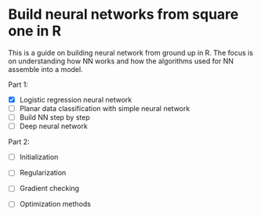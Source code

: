 # Build neural networks from square one in R

This is a guide on building neural network from ground up in R. The focus is on
understanding how NN works and how the algorithms used for NN assemble into a
model.

Part 1:

- [x] Logistic regression neural network  
- [ ] Planar data classification with simple neural network  
- [ ] Build NN step by step  
- [ ] Deep neural network  

Part 2:

- [ ] Initialization  
- [ ] Regularization  
- [ ] Gradient checking  
- [ ] Optimization methods  



